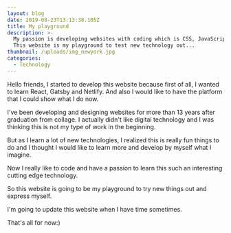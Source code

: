 ```yaml
---
layout: blog
date: 2019-08-23T13:13:38.105Z
title: My playground
description: >-
  My passion is developing websites with coding which is CSS, JavaScript mostly.
  This website is my playground to test new technology out...
thumbnail: /uploads/img_newyork.jpg
categories:
  - Technology
---
```

Hello friends, I started to develop this website because first of all, I wanted to learn React, Gatsby and Netlify. And also I would like to have the platform that I could show what I do now.

I've been developing and designing websites for more than 13 years after graduation from collage. I actually didn't like digital technology and I was thinking this is not my type of work in the beginning.

But as I learn a lot of new technologies, I realized this is really fun things to do and I thought I would like to learn more and develop by myself what I imagine.

Now I really like to code and have a passion to learn this such an interesting cutting edge technology.

So this website is going to be my playground to try new things out and express myself.

I'm going to update this website when I have time sometimes.

That's all for now:)
